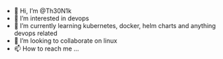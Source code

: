 - 👋 Hi, I’m @Th30N1k
- 👀 I’m interested in devops
- 🌱 I’m currently learning kubernetes, docker, helm charts and anything devops related
- 💞️ I’m looking to collaborate on linux
- 📫 How to reach me ...

<!---
Th30N1k/Th30N1k is a ✨ special ✨ repository because its `README.md` (this file) appears on your GitHub profile.
You can click the Preview link to take a look at your changes.
--->
